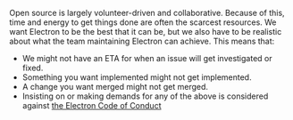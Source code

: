 Open source is largely volunteer-driven and collaborative. Because of this, time and energy to get things done are often the scarcest resources. We want Electron to be the best that it can be, but we also have to be realistic about what the team maintaining Electron can achieve. This means that:

* We might not have an ETA for when an issue will get investigated or fixed.
* Something you want implemented might not get implemented.
* A change you want merged might not get merged.
* Insisting on or making demands for any of the above is considered against [the Electron Code of Conduct](https://github.com/electron/electron/blob/master/CODE_OF_CONDUCT.md)
